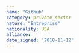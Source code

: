 ```yaml
---
name: "Github"
category: private_sector
nature: "Entreprise"
nationality: USA
alliance: 
date_signed: '2018-11-12'
---
```

    